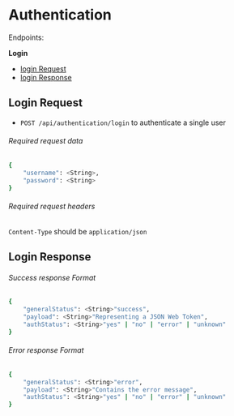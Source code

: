 Authentication
===========

Endpoints:

**Login**
- [login Request](#login-request)
- [login Response](#login-response)

Login Request
--------------------

* `POST /api/authentication/login` to authenticate a single user

###### Required request data 

```bash
{
    "username": <String>,
    "password": <String>
}
```

###### Required request headers 
`Content-Type` should be `application/json` 

Login Response
--------------------

###### Success response Format

```bash
{
    "generalStatus": <String>"success",
    "payload": <String>"Representing a JSON Web Token",
    "authStatus": <String>"yes" | "no" | "error" | "unknown"
}
```

###### Error response Format

```bash
{
    "generalStatus": <String>"error",
    "payload": <String>"Contains the error message",
    "authStatus": <String>"yes" | "no" | "error" | "unknown"
}
```
